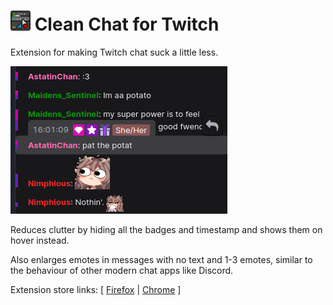 # ![icon](icon32.png) Clean Chat for Twitch

Extension for making Twitch chat suck a little less.

![Chat](screenshot2.png)

Reduces clutter by hiding all the badges and timestamp and shows them on hover instead.

Also enlarges emotes in messages with no text and 1-3 emotes, similar to the behaviour of other modern chat apps like Discord.

Extension store links:
[ [Firefox](https://addons.mozilla.org/en-US/firefox/addon/clean-chat-for-twitch/) | [Chrome](https://chromewebstore.google.com/detail/clean-chat-for-twitch/ehgiokljcheienpbjjaeaaaofanbpcoc) ]